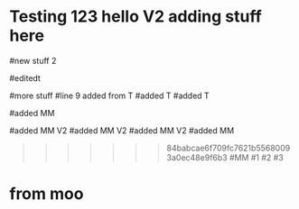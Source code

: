 # Testing 123 hello V2 adding stuff here

#new stuff 2


#editedt

#more stuff
#line 9 added from T
#added T
#added T

#added MM

#added MM V2
#added MM V2
#added MM V2
#added MM

>>>>>>> 84babcae6f709fc7621b55680093a0ec48e9f6b3
#MM
#1
#2
#3




# from moo